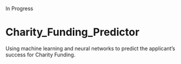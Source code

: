 In Progress
# Charity_Funding_Predictor
Using machine learning and neural networks to predict the applicant’s success for Charity Funding.
